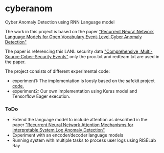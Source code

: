# cyberanom
Cyber Anomaly Detection using RNN Language model

The work in this project is based on the paper ["Recurrent Neural Network Language Models for Open Vocabulary Event-Level Cyber Anomaly Detection"](https://arxiv.org/abs/1712.00557)

The paper is referencing this LANL security data ["Comprehensive, Multi-Source Cyber-Security Events"](https://csr.lanl.gov/data/cyber1/) only the proc.txt and redteam.txt are used in the paper.

The project consists of different experimental code:
* experiment1: The implementation is loosly based on the safekit project [code.](https://github.com/pnnl/safekit) 
* experiment2: Our own implementation using Keras model and Tensorflow Eager execution.


### ToDo
* Extend the language model to include attention as described in the paper ["Recurrent Neural Network Attention Mechanisms for Interpretable System Log Anomaly Detection"](https://arxiv.org/abs/1803.04967)
* Experiment with an encoder/decoder language models
* Running system with multiple tasks to process user logs using RISELab Ray
